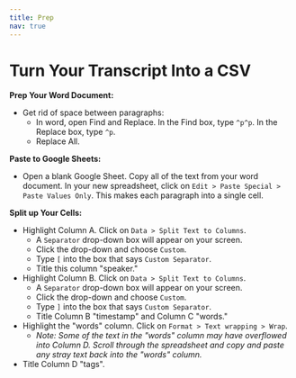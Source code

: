 ```yaml
---
title: Prep
nav: true
--- 
```


# Turn Your Transcript Into a CSV

**Prep Your Word Document:**
- Get rid of space between paragraphs: 
    - In word, open Find and Replace. In the Find box, type `^p^p`. In the Replace box, type `^p`. 
    - Replace All.

**Paste to Google Sheets:**
- Open a blank Google Sheet. Copy all of the text from your word document. In your new spreadsheet, click on `Edit > Paste Special > Paste Values Only`. This makes each paragraph into a single cell.

**Split up Your Cells:**
- Highlight Column A. Click on `Data > Split Text to Columns`. 
    - A `Separator` drop-down box will appear on your screen. 
    - Click the drop-down and choose `Custom`. 
    - Type `[` into the box that says `Custom Separator`. 
    - Title this column "speaker."
- Highlight Column B. Click on `Data > Split Text to Columns`. 
    - A `Separator` drop-down box will appear on your screen. 
    - Click the drop-down and choose `Custom`. 
    - Type `]` into the box that says `Custom Separator`. 
    - Title Column B "timestamp" and Column C "words." 
- Highlight the "words" column. Click on `Format > Text wrapping > Wrap`. 
    - *Note: Some of the text in the "words" column may have overflowed into Column D. Scroll through the spreadsheet and copy and paste any stray text back into the "words" column.*
- Title Column D "tags".